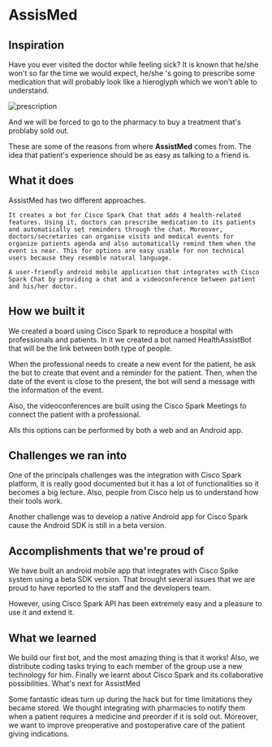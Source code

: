 # AssisMed

## Inspiration
Have you ever visited the doctor while feeling sick? It is known that he/she won't so far the time we would expect, he/she 's going to prescribe some medication that will probably look like a hieroglyph which we won't able to understand.

![prescription](http://3.bp.blogspot.com/-Ny64A7Alwng/TmX6ZRP_6ZI/AAAAAAAAGBc/LLVZUphb90c/s1600/imagesCAQLBVJ2.jpg)

And we will be forced to go to the pharmacy to buy a treatment that's problaby sold out.

These are some of the reasons from where **AssistMed** comes from. The idea that patient's experience should be as easy as talking to a friend is.

## What it does

AssistMed has two different approaches.

    It creates a bot for Cisco Spark Chat that adds 4 health-related features. Using it, doctors can prescribe medication to its patients and automatically set reminders through the chat. Moreover, doctors/secretaries can organise visits and medical events for organize patients agenda and also automatically remind them when the event is near. This for options are easy usable for non technical users because they resemble natural language.

    A user-friendly android mobile application that integrates with Cisco Spark Chat by providing a chat and a videoconference between patient and his/her doctor.

## How we built it

We created a board using Cisco Spark to reproduce a hospital with professionals and patients. In it we created a bot named HealthAssistBot that will be the link between both type of people.

When the professional needs to create a new event for the patient, he ask the bot to create that event and a reminder for the patient. Then, when the date of the event is close to the present, the bot will send a message with the information of the event.

Also, the videoconferences are built using the Cisco Spark Meetings to connect the patient with a professional.

Alls this options can be performed by both a web and an Android app.

## Challenges we ran into

One of the principals challenges was the integration with Cisco Spark platform, it is really good documented but it has a lot of functionalities so it becomes a big lecture. Also, people from Cisco help us to understand how their tools work.

Another challenge was to develop a native Android app for Cisco Spark cause the Android SDK is still in a beta version.

## Accomplishments that we're proud of

We have built an android mobile app that integrates with Cisco Spike system using a beta SDK version. That brought several issues that we are proud to have reported to the staff and the developers team.

However, using Cisco Spark API has been extremely easy and a pleasure to use it and extend it.


## What we learned

We build our first bot, and the most amazing thing is that it works! Also, we distribute coding tasks trying to each member of the group use a new technology for him. Finally we learnt about Cisco Spark and its collaborative possibilities.
What's next for AssistMed

Some fantastic ideas turn up during the hack but for time limitations they became stored. We thought integrating with pharmacies to notify them when a patient requires a medicine and preorder if it is sold out. Moreover, we want to improve preoperative and postoperative care of the patient giving indications.
